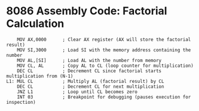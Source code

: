 # 8086 Assembly Code: Factorial Calculation

        MOV AX,0000      ; Clear AX register (AX will store the factorial result)
        MOV SI,3000      ; Load SI with the memory address containing the number
        MOV AL,[SI]      ; Load AL with the number from memory
        MOV CL, AL       ; Copy AL to CL (loop counter for multiplication)
        DEC CL           ; Decrement CL since factorial starts multiplication from (N-1)
    L1: MUL CL           ; Multiply AL (factorial result) by CL
        DEC CL           ; Decrement CL for next multiplication
        JNZ L1           ; Loop until CL becomes zero
        INT 03           ; Breakpoint for debugging (pauses execution for inspection)
<!--
Note :
 - MUL CL multiplies AL by CL, and the result is stored in AX.
 - If the number is too large, the result might overflow.
 - INT 03 is used here for debugging.
 -->